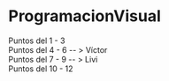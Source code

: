# ProgramacionVisual

Puntos del 1 - 3     
Puntos del 4 - 6 -- > Víctor  
Puntos del 7 - 9 -- > Livi  
Puntos del 10 - 12  
